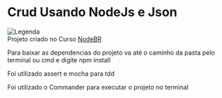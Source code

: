 # Crud Usando NodeJs e Json  
![Legenda](https://cdn.pixabay.com/photo/2015/04/23/17/41/node-js-736399_960_720.png)	
Projeto criado no Curso [NodeBR](https://treinamento.nodebr.org/)

Para baixar as dependencias do projeto va até o caminho da pasta pelo terminal ou cmd e digite npm install  

Foi utilizado assert e mocha para tdd  

Foi utilizado o Commander para executar o projeto no terminal  



 
